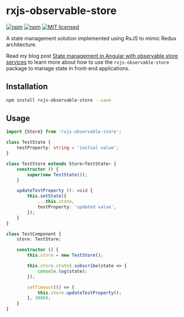 # rxjs-observable-store

[![npm](https://img.shields.io/npm/v/rxjs-observable-store.svg?style=flat-square)](https://www.npmjs.com/package/rxjs-observable-store)
[![npm](https://img.shields.io/npm/dm/rxjs-observable-store.svg?style=flat-square)](https://www.npmjs.com/package/rxjs-observable-store)
[![MIT licensed](https://img.shields.io/badge/license-MIT-blue.svg?style=flat-square)](https://github.com/jurebajt/rxjs-observable-store/blob/master/LICENSE)

A state management solution implemented using RxJS to mimic Redux architecture.

Read my blog post [State management in Angular with observable store services](https://jurebajt.com/state-management-in-angular-with-observable-store-services/) to learn more about how to use the `rxjs-observable-store` package to manage state in front-end applications.

## Installation

```bash
npm install rxjs-observable-store --save
```

## Usage

```typescript
import {Store} from 'rxjs-observable-store';

class TestState {
    testProperty: string = 'initial value';
}

class TestStore extends Store<TestState> {
    constructor () {
        super(new TestState());
    }

    updateTestProperty (): void {
        this.setState({
            ...this.state,
            testProperty: 'updated value',
        });
    }
}

class TestComponent {
    store: TestStore;

    constructor () {
        this.store = new TestStore();

        this.store.state$.subscribe(state => {
            console.log(state);
        });

        setTimeout(() => {
            this.store.updateTestProperty();
        }, 3000);
    }
}
```
